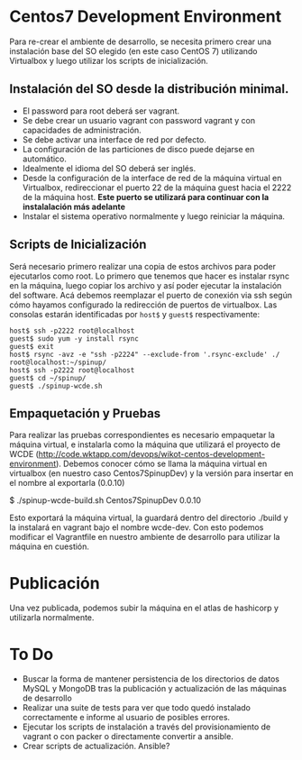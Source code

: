 # Centos7 Development Environment

Para re-crear el ambiente de desarrollo, se necesita primero crear una instalación base del SO elegido (en este caso CentOS 7) utilizando Virtualbox y luego utilizar los scripts de inicialización.

## Instalación del SO desde la distribución minimal.

* El password para root deberá ser vagrant.
* Se debe crear un usuario vagrant con password vagrant y con capacidades de administración.
* Se debe activar una interface de red por defecto.
* La configuración de las particiones de disco puede dejarse en automático.
* Idealmente el idioma del SO deberá ser inglés.
* Desde la configuración de la interface de red de la máquina virtual en Virtualbox, redireccionar el puerto 22 de la máquina guest hacia el 2222 de la máquina host. **Este puerto se utilizará para continuar con la instalalación más adelante**
* Instalar el sistema operativo normalmente y luego reiniciar la máquina.

## Scripts de Inicialización

Será necesario primero realizar una copia de estos archivos para poder ejecutarlos como root. Lo primero que tenemos que hacer es instalar rsync en la máquina, luego copiar los archivo y así poder ejecutar la instalación del software. Acá debemos reemplazar el puerto de conexión via ssh según cómo hayamos configurado la redirección de puertos de virtualbox. Las consolas estarán identificadas por ```host$``` y ```guest$``` respectivamente:

```
host$ ssh -p2222 root@localhost
guest$ sudo yum -y install rsync
guest$ exit
host$ rsync -avz -e "ssh -p2224" --exclude-from '.rsync-exclude' ./ root@localhost:~/spinup/
host$ ssh -p2222 root@localhost
guest$ cd ~/spinup/
guest$ ./spinup-wcde.sh
```

## Empaquetación y Pruebas

Para realizar las pruebas correspondientes es necesario empaquetar la máquina virtual, e instalarla como la máquina que utilizará el proyecto de WCDE (http://code.wktapp.com/devops/wikot-centos-development-environment). Debemos conocer cómo se llama la máquina virtual en virtualbox (en nuestro caso Centos7SpinupDev) y la versión para insertar en el nombre al exportarla (0.0.10)

$ ./spinup-wcde-build.sh Centos7SpinupDev 0.0.10

Esto exportará la máquina virtual, la guardará dentro del directorio ./build y la instalará en vagrant bajo el nombre wcde-dev. Con esto podemos modificar el Vagrantfile en nuestro ambiente de desarrollo para utilizar la máquina en cuestión.


# Publicación

Una vez publicada, podemos subir la máquina en el atlas de hashicorp y utilizarla normalmente.

# To Do

* Buscar la forma de mantener persistencia de los directorios de datos MySQL y MongoDB tras la publicación y actualización de las máquinas de desarrollo
* Realizar una suite de tests para ver que todo quedó instalado correctamente e informe al usuario de posibles errores.
* Ejecutar los scripts de instalación a través del provisionamiento de vagrant o con packer o directamente convertir a ansible.
* Crear scripts de actualización. Ansible?